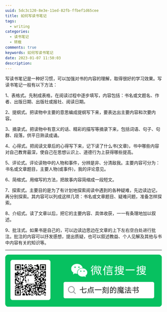 ```yaml
---
uuid: 5dc3c120-8e3e-11ed-82fb-ffbef1d65cee
title: 如何写读书笔记
tags:
  - writing
categories:  
  - 读书笔记
  - 转载
comments: true
keywords: 如何写读书笔记
date: 2023-01-07 11:50:03
description:
---
```


<!--more-->
<!-- 1. 发布前：删除草稿的 uuid -->
<!-- 2. 发布后：补充tag，category -->



写读书笔记是一种好习惯，可以加强对书的内容的理解，取得很好的学习效果。写读书笔记一般有以下方法：

  1、表格式。先制成表格，在阅读过程中逐步填写，内容包括：书名或文题名、作者、出版日期、出版社或报社、阅读日期。

  2、提纲式。把读物中主要的意思编成提纲写下来，要表达出主要内容和次要内容。

  3、摘录式。把读物中有意义的话、精彩的描写等摘录下来，包括词语、句子、句群、段落，供平日熟读成诵。

  4、心得式。把阅读文章后的心得写下来，记下读了什么书(文章)，书中哪些内容对自己教育最深，使自己在思想认识上、道德行为上获得哪些提高。

  5、评论式。评论读物中的人物和事件，分辨是非、分清敌我。主要内容可分为：书名或文章题目，主要人物(或事件)，我的评论意见。

  6、简缩式。用缩写的方法，把故事内容简缩成一段短文。

  7、探索式。主要目的是为了有计划地探索阅读中遇到的各种疑难，先边读边记，再分别探索。其内容可以列成这样几项：书名或文章题目、疑难问题，准备怎样探索。

  8、介绍式。读了文章以后，把它的主要内容、具体收获，一一有条理地加以叙述。

  9、批注式。如果书是自己的，可以边读边思边在文章的上下左右空白处进行批注。批注的内容可以抒发感想，提出质疑，也可以叙述教益、个人见解及其他与书中内容有关的知识等。

 




---
![20200131220947.png](images/leunggeorge.github.io-image-9.png)
